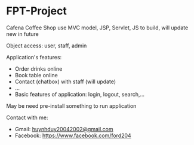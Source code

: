 # FPT-Project

Cafena Coffee Shop use MVC model, JSP, Servlet, JS to build, will update new in future

Object access: user, staff, admin

Application's features:
  + Order drinks online
  + Book table online
  + Contact (chatbox) with staff (will update)
  + ...
  + Basic features of application: login, logout, search,...
 
 May be need pre-install something to run application
 
 Contact with me:
  + Gmail: huynhduy20042002@gmail.com 
  + Facebook: https://www.facebook.com/ford204
  
